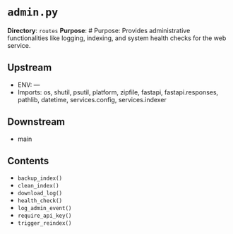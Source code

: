 # `admin.py`

**Directory**: `routes`
**Purpose**: # Purpose: Provides administrative functionalities like logging, indexing, and system health checks for the web service.

## Upstream
- ENV: —
- Imports: os, shutil, psutil, platform, zipfile, fastapi, fastapi.responses, pathlib, datetime, services.config, services.indexer

## Downstream
- main

## Contents
- `backup_index()`
- `clean_index()`
- `download_log()`
- `health_check()`
- `log_admin_event()`
- `require_api_key()`
- `trigger_reindex()`